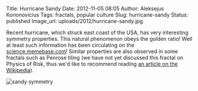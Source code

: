 Title: Hurricane Sandy
Date: 2012-11-05 08:05
Author: Aleksejus Kononovicius
Tags: fractals, popular culture
Slug: hurricane-sandy
Status: published
Image_url: uploads/2012/hurricane-sandy.jpg

Recent
hurricane, which struck east coast of the USA, has very interesting
symmetry properties. This natural phenomenon obeys the golden ratio!
Well at least such information has been circulating on the
[science.memebase.com](https://cheezburger.com/6722732544)! Similar
properties are also observed in some fractals such as Penrose tiling (we
have not yet discussed this fractal on Physics of Risk, thus we'd like
to recommend reading [an article on the
Wikipedia](https://en.wikipedia.org/wiki/Penrose_tiling)).

![sandy symmetry]({static}/uploads/2012/hurricane-sandy.jpg)
